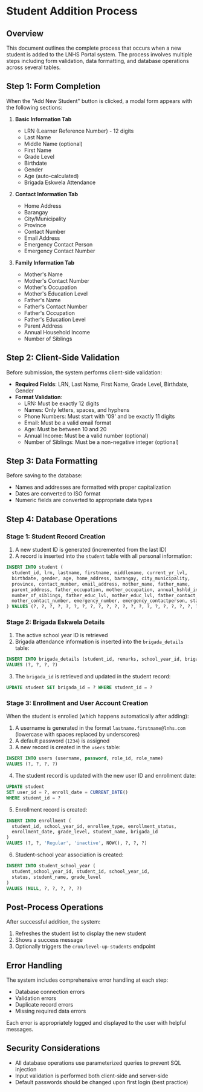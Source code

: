 # Student Addition Process

## Overview
This document outlines the complete process that occurs when a new student is added to the LNHS Portal system. The process involves multiple steps including form validation, data formatting, and database operations across several tables.

## Step 1: Form Completion

When the "Add New Student" button is clicked, a modal form appears with the following sections:

1. **Basic Information Tab**
   - LRN (Learner Reference Number) - 12 digits
   - Last Name
   - Middle Name (optional)
   - First Name
   - Grade Level
   - Birthdate
   - Gender
   - Age (auto-calculated)
   - Brigada Eskwela Attendance

2. **Contact Information Tab**
   - Home Address
   - Barangay
   - City/Municipality
   - Province
   - Contact Number
   - Email Address
   - Emergency Contact Person
   - Emergency Contact Number

3. **Family Information Tab**
   - Mother's Name
   - Mother's Contact Number
   - Mother's Occupation
   - Mother's Education Level
   - Father's Name
   - Father's Contact Number
   - Father's Occupation
   - Father's Education Level
   - Parent Address
   - Annual Household Income
   - Number of Siblings

## Step 2: Client-Side Validation

Before submission, the system performs client-side validation:

- **Required Fields**: LRN, Last Name, First Name, Grade Level, Birthdate, Gender
- **Format Validation**:
  - LRN: Must be exactly 12 digits
  - Names: Only letters, spaces, and hyphens
  - Phone Numbers: Must start with '09' and be exactly 11 digits
  - Email: Must be a valid email format
  - Age: Must be between 10 and 20
  - Annual Income: Must be a valid number (optional)
  - Number of Siblings: Must be a non-negative integer (optional)

## Step 3: Data Formatting

Before saving to the database:

- Names and addresses are formatted with proper capitalization
- Dates are converted to ISO format
- Numeric fields are converted to appropriate data types

## Step 4: Database Operations

### Stage 1: Student Record Creation

1. A new student ID is generated (incremented from the last ID)
2. A record is inserted into the `student` table with all personal information:

```sql
INSERT INTO student (
  student_id, lrn, lastname, firstname, middlename, current_yr_lvl,
  birthdate, gender, age, home_address, barangay, city_municipality,
  province, contact_number, email_address, mother_name, father_name,
  parent_address, father_occupation, mother_occupation, annual_hshld_income,
  number_of_siblings, father_educ_lvl, mother_educ_lvl, father_contact_number,
  mother_contact_number, emergency_number, emergency_contactperson, status, active_status
) VALUES (?, ?, ?, ?, ?, ?, ?, ?, ?, ?, ?, ?, ?, ?, ?, ?, ?, ?, ?, ?, ?, ?, ?, ?, ?, ?, ?, ?, ?, ?)
```

### Stage 2: Brigada Eskwela Details

1. The active school year ID is retrieved
2. Brigada attendance information is inserted into the `brigada_details` table:

```sql
INSERT INTO brigada_details (student_id, remarks, school_year_id, brigada_status)
VALUES (?, ?, ?, ?)
```

3. The `brigada_id` is retrieved and updated in the student record:

```sql
UPDATE student SET brigada_id = ? WHERE student_id = ?
```

### Stage 3: Enrollment and User Account Creation

When the student is enrolled (which happens automatically after adding):

1. A username is generated in the format `lastname.firstname@lnhs.com` (lowercase with spaces replaced by underscores)
2. A default password (`1234`) is assigned
3. A new record is created in the `users` table:

```sql
INSERT INTO users (username, password, role_id, role_name)
VALUES (?, ?, ?, ?)
```

4. The student record is updated with the new user ID and enrollment date:

```sql
UPDATE student
SET user_id = ?, enroll_date = CURRENT_DATE()
WHERE student_id = ?
```

5. Enrollment record is created:

```sql
INSERT INTO enrollment (
  student_id, school_year_id, enrollee_type, enrollment_status, 
  enrollment_date, grade_level, student_name, brigada_id
)
VALUES (?, ?, 'Regular', 'inactive', NOW(), ?, ?, ?)
```

6. Student-school year association is created:

```sql
INSERT INTO student_school_year (
  student_school_year_id, student_id, school_year_id, 
  status, student_name, grade_level
)
VALUES (NULL, ?, ?, ?, ?, ?)
```

## Post-Process Operations

After successful addition, the system:

1. Refreshes the student list to display the new student
2. Shows a success message
3. Optionally triggers the `cron/level-up-students` endpoint

## Error Handling

The system includes comprehensive error handling at each step:
- Database connection errors
- Validation errors
- Duplicate record errors
- Missing required data errors

Each error is appropriately logged and displayed to the user with helpful messages.

## Security Considerations

- All database operations use parameterized queries to prevent SQL injection
- Input validation is performed both client-side and server-side
- Default passwords should be changed upon first login (best practice) 